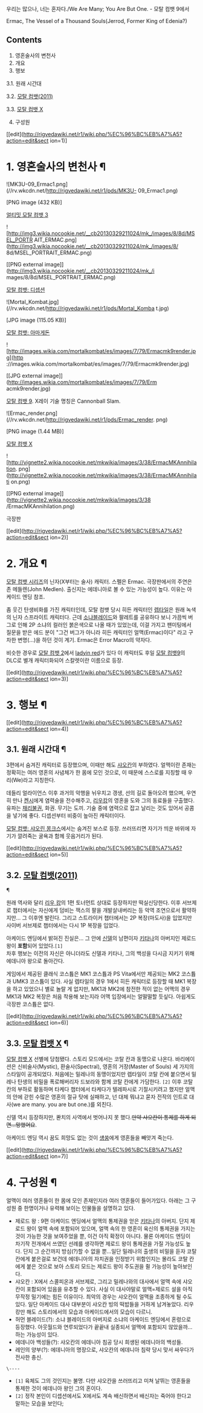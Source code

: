 우리는 많으나, 너는 혼자다./We Are Many; You Are But One. - 모탈 컴뱃 9에서

  
Ermac, The Vessel of a Thousand Souls(Jerrod, Former King of Edenia?)

## Contents

    

1. 영혼술사의 변천사 
2. 개요 
3. 행보 
    

3.1. 원래 시간대

3.2. [모탈 컴뱃(2011)](%EB%AA%A8%ED%83%88%20%EC%BB%B4%EB%B1%83%282011%29.md)

3.3. [모탈 컴뱃 X](%EB%AA%A8%ED%83%88%20%EC%BB%B4%EB%B1%83%20X.md)

4. 구성원 

[[edit](http://rigvedawiki.net/r1/wiki.php/%EC%96%BC%EB%A7%A5?action=edit&sect
ion=1)]

# 1. 영혼술사의 변천사 ¶

![MK3U-09_Ermac1.png](//rv.wkcdn.net/http://rigvedawiki.net/r1/pds/MK3U-
09_Ermac1.png)

[PNG image (432 KB)]

  
[얼티밋 모탈 컴뱃 3](%EC%96%BC%ED%8B%B0%EB%B0%8B%20%EB%AA%A8%ED%83%88%20%EC%BB%B4%EB%B1%83%203.md)

  

![http://img3.wikia.nocookie.net/__cb20130329211024/mk_/images/8/8d/MSEL_PORTR
AIT_ERMAC.png](http://img3.wikia.nocookie.net/__cb20130329211024/mk_/images/8/
8d/MSEL_PORTRAIT_ERMAC.png)

[[PNG external image]](http://img3.wikia.nocookie.net/__cb20130329211024/mk_/i
mages/8/8d/MSEL_PORTRAIT_ERMAC.png)

  
[모탈 컴뱃: 디셉션](%EB%AA%A8%ED%83%88%20%EC%BB%B4%EB%B1%83%3A%20%EB%94%94%EC%85%89%EC%85%98.md)

  

![Mortal_Kombat.jpg](//rv.wkcdn.net/http://rigvedawiki.net/r1/pds/Mortal_Komba
t.jpg)

[JPG image (115.05 KB)]

  
[모탈 컴뱃: 아마게돈](%EB%AA%A8%ED%83%88%20%EC%BB%B4%EB%B1%83%3A%20%EC%95%84%EB%A7%88%EA%B2%8C%EB%8F%88.md)

  

![http://images.wikia.com/mortalkombat/es/images/7/79/Ermacmk9render.jpg](http
://images.wikia.com/mortalkombat/es/images/7/79/Ermacmk9render.jpg)

[[JPG external image]](http://images.wikia.com/mortalkombat/es/images/7/79/Erm
acmk9render.jpg)

  
[모탈 컴뱃 9](%EB%AA%A8%ED%83%88%20%EC%BB%B4%EB%B1%83%209.md). X레이 기술 명칭은
Cannonball Slam.

  

![Ermac_render.png](//rv.wkcdn.net/http://rigvedawiki.net/r1/pds/Ermac_render.
png)

[PNG image (1.44 MB)]

  
[모탈 컴뱃 X](%EB%AA%A8%ED%83%88%20%EC%BB%B4%EB%B1%83%20X.md)

  

![http://vignette2.wikia.nocookie.net/mkwikia/images/3/38/ErmacMKAnnihilation.
png](http://vignette2.wikia.nocookie.net/mkwikia/images/3/38/ErmacMKAnnihilati
on.png)

[[PNG external image]](http://vignette2.wikia.nocookie.net/mkwikia/images/3/38
/ErmacMKAnnihilation.png)

  
극장판

[[edit](http://rigvedawiki.net/r1/wiki.php/%EC%96%BC%EB%A7%A5?action=edit&sect
ion=2)]

# 2. 개요 ¶

  

[모탈 컴뱃 시리즈](%EB%AA%A8%ED%83%88%20%EC%BB%B4%EB%B1%83%20%EC%8B%9C%EB%A6%AC%EC%A6%88.md)의 닌자(X부터는 술사) 캐릭터. 스펠은 Ermac. 극장판에서의 주연은 존 메들렌(John Medlen). 출신지는
에데니아로 볼 수 있는 가능성이 높다. 이유는 아케이드 엔딩 참조.

  

좀 웃긴 탄생비화를 가진 캐릭터인데, 모탈 컴뱃 당시 히든 캐릭터인
[렙타일](%EB%A0%99%ED%83%80%EC%9D%BC.md)은 원래 녹색의 닌자 스프라이트 캐릭터다. 근데 [소냐블레이드](%EC%86%8C%EB%83%90%20%EB%B8%94%EB%A0%88%EC%9D%B4%EB%93%9C.md)와 팔레트를
공유하다 보니 가끔씩 버그로 인해 2P 소냐의 컬러인 붉은색으로 나올 때가 있었는데, 이걸 가지고 팬미팅에서 질문을 받은 에드 분이 "그건
버그가 아니라 히든 캐릭터인 얼맥(Ermac)이다" 라고 구차한 변명(...)을 하던 것이 계기. Ermac은 Error Macro의
약자다.

  

비슷한 경우로 [모탈 컴뱃 2](%EB%AA%A8%ED%83%88%20%EC%BB%B4%EB%B1%83%202.md)에서 [ladyin red](lady%20in%20red.md)가 있다 이 캐릭터도 후일 [모탈 컴뱃9](%EB%AA%A8%ED%83%88%20%EC%BB%B4%EB%B1%83%209.md)의 DLC로 별개 캐릭터화되어 스칼렛이란
이름으로 등장.

[[edit](http://rigvedawiki.net/r1/wiki.php/%EC%96%BC%EB%A7%A5?action=edit&sect
ion=3)]

# 3. 행보 ¶

[[edit](http://rigvedawiki.net/r1/wiki.php/%EC%96%BC%EB%A7%A5?action=edit&sect
ion=4)]

## 3.1. 원래 시간대 ¶

3편에서 숨겨진 캐릭터로 등장했으며, 이때만 해도 [샤오칸](%EC%83%A4%EC%98%A4%EC%B9%B8.md)의 부하였다.
얼맥이란 존재는 정확히는 여러 영혼의 사념체가 한 몸에 모인 것으로, 이 때문에 스스로를 지칭할 때 우리(We)라고 지칭한다.

  

데들리 얼라이언스 이후 과거의 악행을 뉘우치고 갱생, 선의 길로 돌아오려 했으며, 우연히 만나
[켄시](%EC%BC%84%EC%8B%9C.md)에게 염력술을 전수해주고, [리우캉](%EB%A6%AC%EC%9A%B0%20%EC%BA%89.md)의 영혼을 도와 그의 동료들을 구출했다. 유파는
[채리불권](%EC%B1%84%EB%A6%AC%EB%B6%88%EA%B6%8C.md), 화권. 무기는 도끼. 기술 중에 염력으로 잡고
날리는 것도 있어서 공콤을 넣기에 좋다. 디셉션부터 비중이 높아진 캐릭터이다.

  

[모탈 컴뱃: 샤오린 몽크스](%EB%AA%A8%ED%83%88%20%EC%BB%B4%EB%B1%83%3A%20%EC%83%A4%EC%98%A4%EB%A6%B0%20%EB%AA%BD%ED%81%AC%EC%8A%A4.md)에서는 숨겨진 보스로 등장. 쓰러뜨리면 자기가 띄운
바위에 자기가 깔려죽는 굴욕과 함께 웃음거리가 된다.

[[edit](http://rigvedawiki.net/r1/wiki.php/%EC%96%BC%EB%A7%A5?action=edit&sect
ion=5)]

## 3.2. [모탈 컴뱃(2011)](%EB%AA%A8%ED%83%88%20%EC%BB%B4%EB%B1%83%282011%29.md)
¶

원래 역사와 달리 [리우 캉](%EB%A6%AC%EC%9A%B0%20%EC%BA%89.md)의 1편 토너먼트 상대로 등장하지만
떡실신당한다. 이후 서브제로 챕터에서는 자신에게 덤비는 잭스의 팔을 개발살내버리는 등 악역 조연으로서 활약하지만... 그 이후엔 발린다.
그리고 스트라이커 챕터에서는 2P 복장(마도사)을 입었지만 사이버 서브제로 챕터에서는 다시 1P 복장을 입었다.

  

아케이드 엔딩에서 밝혀진 진실은... 그 안에 [신델](%EC%8B%A0%EB%8D%B8.md)의 남편이자
[키타나](%ED%82%A4%ED%83%80%EB%82%98.md)의 아버지인 제로드 왕이 **포함**되어 있었다.`[1]`  
차후 행보는 이전의 자신은 아니더라도 신델과 키타나, 그의 백성을 다시금 지키기 위해 에데니아 왕으로 돌아간다.

  

게임에서 제공된 클래식 코스튬은 MK1 코스튬과 PS Vita에서만 제공되는 MK2 코스튬과 UMK3 코스튬이 있다. 사실 렙타일의 경우
1에서 히든 캐릭터로 등장할 때 MK1 복장을 하고 있었으니 별로 놀랄 게 없지만, MK1과 MK2에 참전한 적이 없는 어맥의 경우 MK1과
MK2 복장은 처음 착용해 보는지라 어맥 입장에서는 얼떨떨할 듯싶다. 아쉽게도 극장판 코스튬은 없다.

[[edit](http://rigvedawiki.net/r1/wiki.php/%EC%96%BC%EB%A7%A5?action=edit&sect
ion=6)]

## 3.3. [모탈 컴뱃 X](%EB%AA%A8%ED%83%88%20%EC%BB%B4%EB%B1%83%20X.md) ¶

[모탈 컴뱃 X](%EB%AA%A8%ED%83%88%20%EC%BB%B4%EB%B1%83%20X.md) 선별에 당첨됐다. 스토리
모드에서는 코탈 칸과 동맹으로 나온다. 바리에이션은 신비술사(Mystic), 환술사(Spectral), 영혼의 거장(Master of
Souls) 세 가지의 스타일이 공개되었다. 처음에는 밀레나의 동맹이었지만 렙타일이 코탈 칸에 붙으면서 밀레나 탄생의 비밀을 폭로해버리자
드보라와 함께 코탈 칸에게 가담한다. `[2]` 이후 코탈 칸의 부하로 활동하며 타케다 챕터에서 타케다가 텔레파시로 기절시키려고 했지만
얼맥의 안에 갇힌 수많은 영혼의 절규 탓에 실패하고, 넌 대체 뭐냐고 묻자 전작의 인트로 대사(we are many. you are but
one.)를 외친다.

  

신델 역시 등장하지만, 콴치의 사역에서 벗어나지 못 했다.<del>만약 샤오칸이 통제를 하게 되면...망했어요</del>.

  

아케이드 엔딩 역시 꿈도 희망도 없는 것이 [섕쑹](%EC%84%95%EC%91%B9.md)에게 영혼들을 빼앗겨 죽는다.

[[edit](http://rigvedawiki.net/r1/wiki.php/%EC%96%BC%EB%A7%A5?action=edit&sect
ion=7)]

# 4. 구성원 ¶

얼맥이 여러 영혼들이 한 몸에 모인 존재인지라 여러 영혼들이 들어가있다. 아래는 그 구성원 중 한명이거나 유력해 보이는 인물들을 설명하고
있다.

  

  * 제로드 왕 : 9편 아케이드 엔딩에서 얼맥의 통제권을 얻은 [키타나](%ED%82%A4%ED%83%80%EB%82%98.md)의 아버지. 단지 제로드 왕이 얼맥 속에 포함되어 있으며, 얼맥 속의 한 영혼이 육신의 통제권을 가지는 것이 가능한 것을 보여주었을 뿐, 이건 아직 확정이 아니다. 물론 아케이드 엔딩이 차기작 전개에서 쓰였던 선례를 생각하면 제로드 왕이 통제권을 가질 가능성도 높다. 단지 그 순간까지 방심(?)할 수 없을 뿐...일단 밀레나의 출생의 비밀을 듣자 코탈 칸에게 붙은걸로 보건데 에데니아의 자치권을 인정받기 위함인지는 몰라도 코탈 칸에게 붙은 것으로 보아 스토리 모드는 제로드 왕이 주도권을 쥘 가능성이 높아보인다.
  * 샤오칸 : X에서 스콜피온과 서브제로, 그리고 밀레나와의 대사에서 얼맥 속에 샤오칸이 포함되어 있음을 유추할 수 있다. 사실 이 대사야말로 얼맥=제로드 설을 아직 무작정 밀기에는 힘든 이유이다. 최악의 경우는 샤오칸이 얼맥을 조종하게 될 수도 있다. 일단 아케이드 대사 대부분이 샤오칸 빙의 떡밥들을 거하게 남겨놓았다. 리우 캉만 해도 스토리에서의 모습과 아케이드에서의 모습이 다르니.
  * 허먼 블레이드(?): 소냐 블레이드의 아버지로 소냐의 아케이드 엔딩에서 혼령으로 등장했다. 아웃월드와 연루되었다가 끝끝내 실종되서 얼맥에 포함되지 않았을까... 하는 가능성이 있다.
  * 에데니아 백성들(?): 샤오칸의 에데니아 침공 당시 희생된 에데니아의 백성들.
  * 레인의 양부(?): 에데니아의 명장으로, 샤오칸의 에데니아 침략 당시 맞서 싸우다가 전사한 충신.

`\----`

  * `[1]` 육체도 그의 것인지는 불명. 다만 샤오칸을 쓰러뜨리고 미쳐 날뛰는 영혼들을 통제한 것이 에데니아 왕인 그의 혼이다.
  * `[2]` 정작 본인이 디셉션에서도 X에서도 계속 배신하면서 배신자는 죽어야 한다고 말하는 모습을 보인다;


